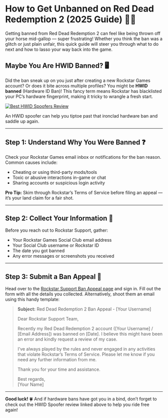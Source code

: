 # How to Get Unbanned on Red Dead Redemption 2 (2025 Guide) 🐴🚫

Getting banned from Red Dead Redemption 2 can feel like being thrown off your horse mid-gallop — super frustrating! Whether you think the ban was a glitch or just plain unfair, this quick guide will steer you through what to do next and how to lasso your way back into the game.

## Maybe You Are HWID Banned? 🖥️

Did the ban sneak up on you just after creating a new Rockstar Games account? Or does it bite across multiple profiles? You might be **HWID banned** (Hardware ID Ban)! This fancy term means Rockstar has blacklisted your PC’s hardware fingerprint, making it tricky to wrangle a fresh start.

[![Best HWID Spoofers Review](https://img.shields.io/badge/Best%20HWID%20Spoofers-Read%20Review-brightgreen?style=for-the-badge&logo=origin)](https://hwid-spoofer.mystrikingly.com/)

An HWID spoofer can help you tiptoe past that ironclad hardware ban and saddle up again.

---

## Step 1: Understand Why You Were Banned ❓

Check your Rockstar Games email inbox or notifications for the ban reason. Common causes include:
- Cheating or using third-party mods/tools
- Toxic or abusive interactions in-game or chat
- Sharing accounts or suspicious login activity

**Pro Tip:** Skim through Rockstar’s Terms of Service before filing an appeal — it’s your land claim for a fair shot.

---

## Step 2: Collect Your Information 📝

Before you reach out to Rockstar Support, gather:
- Your Rockstar Games Social Club email address  
- Your Social Club username or Rockstar ID  
- The date you got banned  
- Any error messages or screenshots you received  

---

## Step 3: Submit a Ban Appeal 📧

Head over to the [Rockstar Support Ban Appeal page](https://support.rockstargames.com/ban-appeal) and sign in. Fill out the form with all the details you collected. Alternatively, shoot them an email using this handy template:

> **Subject:** Red Dead Redemption 2 Ban Appeal - [Your Username]  
>  
> Dear Rockstar Support Team,  
>  
> Recently my Red Dead Redemption 2 account ([Your Username] / [Email Address]) was banned on [Date]. I believe this might have been an error and kindly request a review of my case.  
>  
> I’ve always played by the rules and never engaged in any activities that violate Rockstar’s Terms of Service. Please let me know if you need any further information from me.  
>  
> Thank you for your time and assistance.  
>  
> Best regards,  
> [Your Name]

---

**Good luck!** 🍀 And if hardware bans have got you in a bind, don’t forget to check out the HWID Spoofer review linked above to help you ride free again!